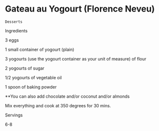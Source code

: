 # Gateau au Yogourt (Florence Neveu)

`Desserts`

 

  Ingredients  

  3 eggs

1 small container of yogourt (plain)

3 yogourts (use the yogourt container as your unit of measure) of flour

2 yogourts of sugar

1/2 yogourts of vegetable oil

1 spoon of baking powder

**You can also add chocolate and/or coconut and/or almonds

Mix everything and cook at 350 degrees for 30 mins.  

   Servings  

  6-8  

 
